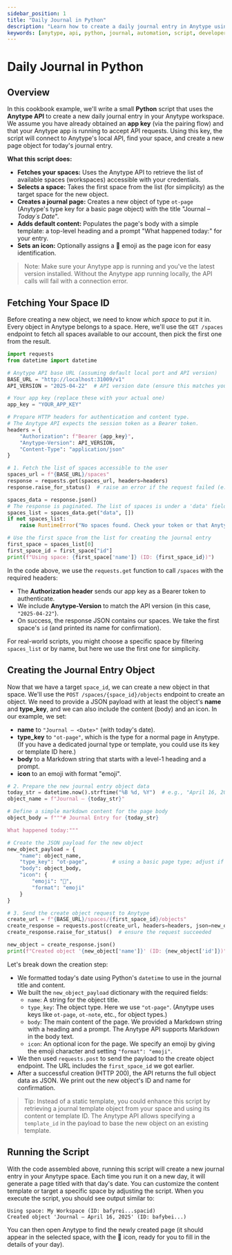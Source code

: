 ```yaml
---
sidebar_position: 1
title: "Daily Journal in Python"
description: "Learn how to create a daily journal entry in Anytype using a simple Python script and the Anytype API."
keywords: [anytype, api, python, journal, automation, script, developer, cookbook]
---
```


# Daily Journal in Python

## Overview

In this cookbook example, we'll write a small **Python** script that uses the **Anytype API** to create a new daily journal entry in your Anytype workspace. We assume you have already obtained an **app key** (via the pairing flow) and that your Anytype app is running to accept API requests. Using this key, the script will connect to Anytype's local API, find your space, and create a new page object for today's journal entry.

**What this script does:**

- **Fetches your spaces:** Uses the Anytype API to retrieve the list of available spaces (workspaces) accessible with your credentials.
- **Selects a space:** Takes the first space from the list (for simplicity) as the target space for the new object.
- **Creates a journal page:** Creates a new object of type `ot-page` (Anytype's type key for a basic page object) with the title "Journal – _Today´s Date_".
- **Adds default content:** Populates the page's body with a simple template: a top-level heading and a prompt "What happened today:" for your entry.
- **Sets an icon:** Optionally assigns a 📝 emoji as the page icon for easy identification.

> Note: Make sure your Anytype app is running and you've the latest version installed. Without the Anytype app running locally, the API calls will fail with a connection error.

## Fetching Your Space ID

Before creating a new object, we need to know _which space_ to put it in. Every object in Anytype belongs to a space. Here, we'll use the `GET /spaces` endpoint to fetch all spaces available to our account, then pick the first one from the result.

```python
import requests
from datetime import datetime

# Anytype API base URL (assuming default local port and API version)
BASE_URL = "http://localhost:31009/v1"
API_VERSION = "2025-04-22"  # API version date (ensure this matches your Anytype app version)

# Your app key (replace these with your actual one)
app_key = "YOUR_APP_KEY"

# Prepare HTTP headers for authentication and content type.
# The Anytype API expects the session token as a Bearer token.
headers = {
    "Authorization": f"Bearer {app_key}",
    "Anytype-Version": API_VERSION,
    "Content-Type": "application/json"
}

# 1. Fetch the list of spaces accessible to the user
spaces_url = f"{BASE_URL}/spaces"
response = requests.get(spaces_url, headers=headers)
response.raise_for_status()  # raise an error if the request failed (e.g., unauthorized)

spaces_data = response.json()
# The response is paginated. The list of spaces is under a 'data' field.
spaces_list = spaces_data.get("data", [])
if not spaces_list:
    raise RuntimeError("No spaces found. Check your token or that Anytype is running.")

# Use the first space from the list for creating the journal entry
first_space = spaces_list[0]
first_space_id = first_space["id"]
print(f"Using space: {first_space['name']} (ID: {first_space_id})")

```

In the code above, we use the `requests.get` function to call `/spaces` with the required headers:

- The **Authorization header** sends our app key as a Bearer token to authenticate.
- We include **Anytype-Version** to match the API version (in this case, `"2025-04-22"`).
- On success, the response JSON contains our spaces. We take the first space's `id` (and printed its name for confirmation).

For real-world scripts, you might choose a specific space by filtering `spaces_list` or by name, but here we use the first one for simplicity.

## Creating the Journal Entry Object

Now that we have a target `space_id`, we can create a new object in that space. We'll use the `POST /spaces/{space_id}/objects` endpoint to create an object. We need to provide a JSON payload with at least the object's **name** and **type_key**, and we can also include the content (body) and an icon.
In our example, we set:

- **name** to `"Journal – <Date>"` (with today's date).
- **type_key** to `"ot-page"`, which is the type for a normal page in Anytype. (If you have a dedicated journal type or template, you could use its key or template ID here.)
- **body** to a Markdown string that starts with a level-1 heading and a prompt.
- **icon** to an emoji with format "emoji".

```python
# 2. Prepare the new journal entry object data
today_str = datetime.now().strftime("%B %d, %Y")  # e.g., "April 16, 2025"
object_name = f"Journal – {today_str}"

# Define a simple markdown content for the page body
object_body = f"""# Journal Entry for {today_str}

What happened today:"""

# Create the JSON payload for the new object
new_object_payload = {
    "name": object_name,
    "type_key": "ot-page",        # using a basic page type; adjust if a specific journal type exists
    "body": object_body,
    "icon": {
        "emoji": "📝",
        "format": "emoji"
    }
}

# 3. Send the create object request to Anytype
create_url = f"{BASE_URL}/spaces/{first_space_id}/objects"
create_response = requests.post(create_url, headers=headers, json=new_object_payload)
create_response.raise_for_status()  # ensure the request succeeded

new_object = create_response.json()
print(f"Created object '{new_object['name']}' (ID: {new_object['id']})")
```

Let's break down the creation step:

- We formatted today's date using Python's `datetime` to use in the journal title and content.
- We built the `new_object_payload` dictionary with the required fields:
  - `name`: A string for the object title.
  - `type_key`: The object type. Here we use `"ot-page"`. (Anytype uses keys like `ot-page`, `ot-note`, etc., for object types.)
  - `body`: The main content of the page. We provided a Markdown string with a heading and a prompt. The Anytype API supports Markdown in the body text.
  - `icon`: An optional icon for the page. We specify an emoji by giving the emoji character and setting `"format": "emoji"`.
- We then used `requests.post` to send the payload to the create object endpoint. The URL includes the `first_space_id` we got earlier.
- After a successful creation (HTTP 200), the API returns the full object data as JSON. We print out the new object's ID and name for confirmation.

> Tip: Instead of a static template, you could enhance this script by retrieving a journal template object from your space and using its content or template ID. The Anytype API allows specifying a `template_id` in the payload to base the new object on an existing template.

## Running the Script

With the code assembled above, running this script will create a new journal entry in your Anytype space. Each time you run it on a new day, it will generate a page titled with that day's date. You can customize the content template or target a specific space by adjusting the script.
When you execute the script, you should see output similar to:

```
Using space: My Workspace (ID: bafyrei...spacid)
Created object 'Journal – April 16, 2025' (ID: bafybei...)
```

You can then open Anytype to find the newly created page (it should appear in the selected space, with the 📝 icon, ready for you to fill in the details of your day).
